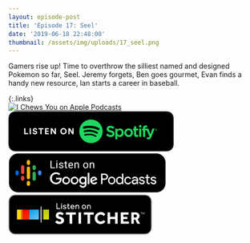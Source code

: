 ```yaml
---
layout: episode-post
title: 'Episode 17: Seel'
date: '2019-06-18 22:48:00'
thumbnail: /assets/img/uploads/17_seel.png
---
```

Gamers rise up! Time to overthrow the silliest named and designed Pokemon so far, Seel. Jeremy forgets, Ben goes gourmet, Evan finds a handy new resource, Ian starts a career in baseball.

{:.links}  
[![I Chews You on Apple Podcasts](https://linkmaker.itunes.apple.com/en-us/badge-lrg.svg?releaseDate=2019-04-16T00:00:00Z&kind=podcast&bubble=podcasts)](https://podcasts.apple.com/us/podcast/17-seel/id1455409177?i=1000441923503)  [![I Chews You on Spotify](/assets/img/uploads/spotify-badge-button.svg)](https://open.spotify.com/episode/69KvKYcJl6cYrPOx8iUKHP)  [![I Chews You on Google Podcasts](/assets/img/uploads/google-podcasts-badge-button.svg)](https://podcasts.google.com/?feed=aHR0cHM6Ly9pY2hld3N5b3UubGlic3luLmNvbS9yc3M&episode=NzIyOTQ0MzY5YzFkNDM0MzliM2ViZGM0ZDNmMTg0NGI&ved=0CEIQzsICahcKEwiws7Pdw77nAhUAAAAAHQAAAAAQAQ)  [![I Chews You on Stitcher](/assets/img/uploads/stitcher-badge-button.svg)](https://www.stitcher.com/s?eid=61989503)
